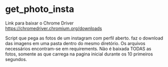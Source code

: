 # get_photo_insta

Link para baixar o Chrome Driver
https://chromedriver.chromium.org/downloads

Script que pega as fotos de um instagram com perfil aberto.
faz o download das imagens em uma pasta dentro do mesmo diretório. Os arquivos necessários encontram-se em requirements.
Não é baixada TODAS as fotos, somente as que carrega na pagina inicial durante os 10 primeiros segundos.
